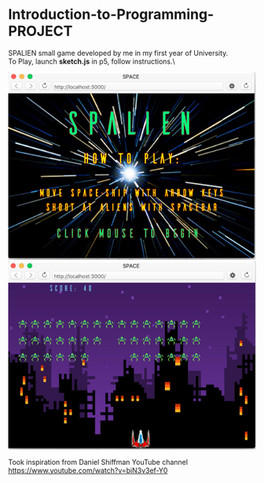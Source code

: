 # Introduction-to-Programming-PROJECT

SPALIEN small game developed by me in my first year of University.\
To Play, launch <b>sketch.js</b> in p5, follow instructions.\

<img src="SPALIEN/images/SS1.png">\
<img src="SPALIEN/images/SS2.png">



Took inspiration from Daniel Shiffman YouTube channel https://www.youtube.com/watch?v=biN3v3ef-Y0


